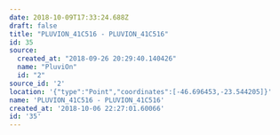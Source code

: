 ```yaml
---
date: 2018-10-09T17:33:24.688Z
draft: false
title: "PLUVION_41C516 - PLUVION_41C516"
id: 35
source:
  created_at: "2018-09-26 20:29:40.140426"
  name: "PluviOn"
  id: "2"
source_id: '2'
location: '{"type":"Point","coordinates":[-46.696453,-23.544205]}'
name: 'PLUVION_41C516 - PLUVION_41C516'
created_at: '2018-10-06 22:27:01.60066'
id: '35'
---
```

		